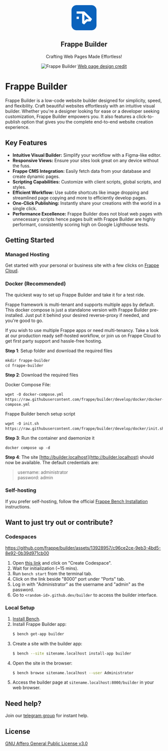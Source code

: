 <div align="center">
    <a href="https://frappe.io/products/builder">
        <img src="https://raw.githubusercontent.com/frappe/builder/master/frontend/public/builder_logo.png" height="80" alt="Frappe Builder Logo">
    </a>
    <h2>Frappe Builder</h2>
    <p>Crafting Web Pages Made Effortless!</p>

![Frappe Builder](https://github.com/frappe/builder/assets/13928957/e39f1057-4b60-4d1f-b8e9-049668738da6)
[Web page design credit](https://www.figma.com/community/file/949266436474872912)
</div>

# Frappe Builder

Frappe Builder is a low-code website builder designed for simplicity, speed, and flexibility. Craft beautiful websites effortlessly with an intuitive visual builder. Whether you're a designer looking for ease or a developer seeking customization, Frappe Builder empowers you. It also features a click-to-publish option that gives you the complete end-to-end website creation experience.

## Key Features

- **Intuitive Visual Builder:** Simplify your workflow with a Figma-like editor.
- **Responsive Views:** Ensure your sites look great on any device without the fuss.
- **Frappe CMS Integration:** Easily fetch data from your database and create dynamic pages.
- **Scripting Capabilities:** Customize with client scripts, global scripts, and styles.
- **Efficient Workflow:** Use subtle shortcuts like image dropping and streamlined page copying and more to efficiently develop pages.
- **One-Click Publishing:** Instantly share your creations with the world in a single click.
- **Performance Excellence:** Frappe Builder does not bloat web pages with unnecessary scripts hence pages built with Frappe Builder are highly performant, consistently scoring high on Google Lighthouse tests.

## Getting Started

### Managed Hosting

Get started with your personal or business site with a few clicks on [Frappe Cloud](https://frappecloud.com/builder/signup).

### Docker (Recommended)

The quickest way to set up Frappe Builder and take it for a test ride.

Frappe framework is multi-tenant and supports multiple apps by default. This docker compose is just a standalone version with Frappe Builder pre-installed. Just put it behind your desired reverse-proxy if needed, and you're good to go.  
  
If you wish to use multiple Frappe apps or need multi-tenancy. Take a look at our production ready self-hosted workflow, or join us on Frappe Cloud to get first party support and hassle-free hosting.

**Step 1**: Setup folder and download the required files

    mkdir frappe-builder
    cd frappe-builder

**Step 2**: Download the required files

Docker Compose File:

    wget -O docker-compose.yml https://raw.githubusercontent.com/frappe/builder/develop/docker/docker-compose.yml

Frappe Builder bench setup script

    wget -O init.sh https://raw.githubusercontent.com/frappe/builder/develop/docker/init.sh

**Step 3**: Run the container and daemonize it

    docker compose up -d

**Step 4**: The site [http://builder.localhost](http://builder.localhost) should now be available. The default credentials are:

> username: administrator  
> password: admin

### Self-hosting

If you prefer self-hosting, follow the official [Frappe Bench Installation](https://github.com/frappe/bench#installation) instructions.

## Want to just try out or contribute?

### Codespaces

https://github.com/frappe/builder/assets/13928957/c96ce2ce-9eb3-4bd5-8e92-0b39d971cb00

1. Open [this link](https://github.com/codespaces/new?hide_repo_select=true&ref=master&repo=587413812&skip_quickstart=true&machine=standardLinux32gb&devcontainer_path=.devcontainer%2Fdevcontainer.json&geo=SoutheastAsia) and click on "Create Codespace".
2. Wait for initialization (~15 mins).
3. Run `bench start` from the terminal tab.
4. Click on the link beside "8000" port under "Ports" tab.
5. Log in with "Administrator" as the username and "admin" as the password.
6. Go to `<random-id>.github.dev/builder` to access the builder interface.

### Local Setup

1. [Install Bench](https://github.com/frappe/bench).
2. Install Frappe Builder app:
    ```sh
    $ bench get-app builder
    ```
3. Create a site with the builder app:
    ```sh
    $ bench --site sitename.localhost install-app builder
    ```
4. Open the site in the browser:
    ```sh
    $ bench browse sitename.localhost --user Administrator
    ```
5. Access the builder page at `sitename.localhost:8000/builder` in your web browser.

## Need help?

Join our [telegram group](https://t.me/frappebuilder) for instant help.

## License

[GNU Affero General Public License v3.0](LICENSE)
